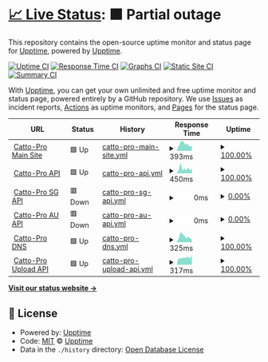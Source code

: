 # [📈 Live Status](https://upptime.github.io/upptime): <!--live status--> **🟧 Partial outage**

This repository contains the open-source uptime monitor and status page for [Upptime](https://upptime.js.org), powered by [Upptime](https://github.com/upptime/upptime).

[![Uptime CI](https://github.com/xcgc/status-page/workflows/Uptime%20CI/badge.svg)](https://github.com/xcgc/status-page/actions?query=workflow%3A%22Uptime+CI%22)
[![Response Time CI](https://github.com/xcgc/status-page/workflows/Response%20Time%20CI/badge.svg)](https://github.com/xcgc/status-page/actions?query=workflow%3A%22Response+Time+CI%22)
[![Graphs CI](https://github.com/xcgc/status-page/workflows/Graphs%20CI/badge.svg)](https://github.com/xcgc/status-page/actions?query=workflow%3A%22Graphs+CI%22)
[![Static Site CI](https://github.com/xcgc/status-page/workflows/Static%20Site%20CI/badge.svg)](https://github.com/xcgc/status-page/actions?query=workflow%3A%22Static+Site+CI%22)
[![Summary CI](https://github.com/xcgc/status-page/workflows/Summary%20CI/badge.svg)](https://github.com/xcgc/status-page/actions?query=workflow%3A%22Summary+CI%22)

With [Upptime](https://upptime.js.org), you can get your own unlimited and free uptime monitor and status page, powered entirely by a GitHub repository. We use [Issues](https://github.com/upptime/upptime/issues) as incident reports, [Actions](https://github.com/xcgc/status-page/actions) as uptime monitors, and [Pages](https://upptime.github.io/upptime) for the status page.

<!--start: status pages-->
<!-- This summary is generated by Upptime (https://github.com/upptime/upptime) -->
<!-- Do not edit this manually, your changes will be overwritten -->
<!-- prettier-ignore -->
| URL | Status | History | Response Time | Uptime |
| --- | ------ | ------- | ------------- | ------ |
| <img alt="" src="https://icons.duckduckgo.com/ip3/catto.pictures.ico" height="13"> [Catto-Pro Main Site](https://catto.pictures) | 🟩 Up | [catto-pro-main-site.yml](https://github.com/xcgc/status-page/commits/HEAD/history/catto-pro-main-site.yml) | <details><summary><img alt="Response time graph" src="./graphs/catto-pro-main-site/response-time-week.png" height="20"> 393ms</summary><br><a href="https://xcgc.github.io/status-page/history/catto-pro-main-site"><img alt="Response time 331" src="https://img.shields.io/endpoint?url=https%3A%2F%2Fraw.githubusercontent.com%2Fxcgc%2Fstatus-page%2FHEAD%2Fapi%2Fcatto-pro-main-site%2Fresponse-time.json"></a><br><a href="https://xcgc.github.io/status-page/history/catto-pro-main-site"><img alt="24-hour response time 296" src="https://img.shields.io/endpoint?url=https%3A%2F%2Fraw.githubusercontent.com%2Fxcgc%2Fstatus-page%2FHEAD%2Fapi%2Fcatto-pro-main-site%2Fresponse-time-day.json"></a><br><a href="https://xcgc.github.io/status-page/history/catto-pro-main-site"><img alt="7-day response time 393" src="https://img.shields.io/endpoint?url=https%3A%2F%2Fraw.githubusercontent.com%2Fxcgc%2Fstatus-page%2FHEAD%2Fapi%2Fcatto-pro-main-site%2Fresponse-time-week.json"></a><br><a href="https://xcgc.github.io/status-page/history/catto-pro-main-site"><img alt="30-day response time 347" src="https://img.shields.io/endpoint?url=https%3A%2F%2Fraw.githubusercontent.com%2Fxcgc%2Fstatus-page%2FHEAD%2Fapi%2Fcatto-pro-main-site%2Fresponse-time-month.json"></a><br><a href="https://xcgc.github.io/status-page/history/catto-pro-main-site"><img alt="1-year response time 344" src="https://img.shields.io/endpoint?url=https%3A%2F%2Fraw.githubusercontent.com%2Fxcgc%2Fstatus-page%2FHEAD%2Fapi%2Fcatto-pro-main-site%2Fresponse-time-year.json"></a></details> | <details><summary><a href="https://xcgc.github.io/status-page/history/catto-pro-main-site">100.00%</a></summary><a href="https://xcgc.github.io/status-page/history/catto-pro-main-site"><img alt="All-time uptime 99.99%" src="https://img.shields.io/endpoint?url=https%3A%2F%2Fraw.githubusercontent.com%2Fxcgc%2Fstatus-page%2FHEAD%2Fapi%2Fcatto-pro-main-site%2Fuptime.json"></a><br><a href="https://xcgc.github.io/status-page/history/catto-pro-main-site"><img alt="24-hour uptime 100.00%" src="https://img.shields.io/endpoint?url=https%3A%2F%2Fraw.githubusercontent.com%2Fxcgc%2Fstatus-page%2FHEAD%2Fapi%2Fcatto-pro-main-site%2Fuptime-day.json"></a><br><a href="https://xcgc.github.io/status-page/history/catto-pro-main-site"><img alt="7-day uptime 100.00%" src="https://img.shields.io/endpoint?url=https%3A%2F%2Fraw.githubusercontent.com%2Fxcgc%2Fstatus-page%2FHEAD%2Fapi%2Fcatto-pro-main-site%2Fuptime-week.json"></a><br><a href="https://xcgc.github.io/status-page/history/catto-pro-main-site"><img alt="30-day uptime 100.00%" src="https://img.shields.io/endpoint?url=https%3A%2F%2Fraw.githubusercontent.com%2Fxcgc%2Fstatus-page%2FHEAD%2Fapi%2Fcatto-pro-main-site%2Fuptime-month.json"></a><br><a href="https://xcgc.github.io/status-page/history/catto-pro-main-site"><img alt="1-year uptime 99.99%" src="https://img.shields.io/endpoint?url=https%3A%2F%2Fraw.githubusercontent.com%2Fxcgc%2Fstatus-page%2FHEAD%2Fapi%2Fcatto-pro-main-site%2Fuptime-year.json"></a></details>
| <img alt="" src="https://icons.duckduckgo.com/ip3/api.catto.pictures.ico" height="13"> [Catto-Pro API](https://api.catto.pictures) | 🟩 Up | [catto-pro-api.yml](https://github.com/xcgc/status-page/commits/HEAD/history/catto-pro-api.yml) | <details><summary><img alt="Response time graph" src="./graphs/catto-pro-api/response-time-week.png" height="20"> 450ms</summary><br><a href="https://xcgc.github.io/status-page/history/catto-pro-api"><img alt="Response time 474" src="https://img.shields.io/endpoint?url=https%3A%2F%2Fraw.githubusercontent.com%2Fxcgc%2Fstatus-page%2FHEAD%2Fapi%2Fcatto-pro-api%2Fresponse-time.json"></a><br><a href="https://xcgc.github.io/status-page/history/catto-pro-api"><img alt="24-hour response time 470" src="https://img.shields.io/endpoint?url=https%3A%2F%2Fraw.githubusercontent.com%2Fxcgc%2Fstatus-page%2FHEAD%2Fapi%2Fcatto-pro-api%2Fresponse-time-day.json"></a><br><a href="https://xcgc.github.io/status-page/history/catto-pro-api"><img alt="7-day response time 450" src="https://img.shields.io/endpoint?url=https%3A%2F%2Fraw.githubusercontent.com%2Fxcgc%2Fstatus-page%2FHEAD%2Fapi%2Fcatto-pro-api%2Fresponse-time-week.json"></a><br><a href="https://xcgc.github.io/status-page/history/catto-pro-api"><img alt="30-day response time 409" src="https://img.shields.io/endpoint?url=https%3A%2F%2Fraw.githubusercontent.com%2Fxcgc%2Fstatus-page%2FHEAD%2Fapi%2Fcatto-pro-api%2Fresponse-time-month.json"></a><br><a href="https://xcgc.github.io/status-page/history/catto-pro-api"><img alt="1-year response time 445" src="https://img.shields.io/endpoint?url=https%3A%2F%2Fraw.githubusercontent.com%2Fxcgc%2Fstatus-page%2FHEAD%2Fapi%2Fcatto-pro-api%2Fresponse-time-year.json"></a></details> | <details><summary><a href="https://xcgc.github.io/status-page/history/catto-pro-api">100.00%</a></summary><a href="https://xcgc.github.io/status-page/history/catto-pro-api"><img alt="All-time uptime 99.67%" src="https://img.shields.io/endpoint?url=https%3A%2F%2Fraw.githubusercontent.com%2Fxcgc%2Fstatus-page%2FHEAD%2Fapi%2Fcatto-pro-api%2Fuptime.json"></a><br><a href="https://xcgc.github.io/status-page/history/catto-pro-api"><img alt="24-hour uptime 100.00%" src="https://img.shields.io/endpoint?url=https%3A%2F%2Fraw.githubusercontent.com%2Fxcgc%2Fstatus-page%2FHEAD%2Fapi%2Fcatto-pro-api%2Fuptime-day.json"></a><br><a href="https://xcgc.github.io/status-page/history/catto-pro-api"><img alt="7-day uptime 100.00%" src="https://img.shields.io/endpoint?url=https%3A%2F%2Fraw.githubusercontent.com%2Fxcgc%2Fstatus-page%2FHEAD%2Fapi%2Fcatto-pro-api%2Fuptime-week.json"></a><br><a href="https://xcgc.github.io/status-page/history/catto-pro-api"><img alt="30-day uptime 99.26%" src="https://img.shields.io/endpoint?url=https%3A%2F%2Fraw.githubusercontent.com%2Fxcgc%2Fstatus-page%2FHEAD%2Fapi%2Fcatto-pro-api%2Fuptime-month.json"></a><br><a href="https://xcgc.github.io/status-page/history/catto-pro-api"><img alt="1-year uptime 99.79%" src="https://img.shields.io/endpoint?url=https%3A%2F%2Fraw.githubusercontent.com%2Fxcgc%2Fstatus-page%2FHEAD%2Fapi%2Fcatto-pro-api%2Fuptime-year.json"></a></details>
| <img alt="" src="https://icons.duckduckgo.com/ip3/sg.upload.catto.pro.ico" height="13"> [Catto-Pro SG API](https://sg.upload.catto.pro/healthcheck) | 🟥 Down | [catto-pro-sg-api.yml](https://github.com/xcgc/status-page/commits/HEAD/history/catto-pro-sg-api.yml) | <details><summary><img alt="Response time graph" src="./graphs/catto-pro-sg-api/response-time-week.png" height="20"> 0ms</summary><br><a href="https://xcgc.github.io/status-page/history/catto-pro-sg-api"><img alt="Response time 631" src="https://img.shields.io/endpoint?url=https%3A%2F%2Fraw.githubusercontent.com%2Fxcgc%2Fstatus-page%2FHEAD%2Fapi%2Fcatto-pro-sg-api%2Fresponse-time.json"></a><br><a href="https://xcgc.github.io/status-page/history/catto-pro-sg-api"><img alt="24-hour response time 0" src="https://img.shields.io/endpoint?url=https%3A%2F%2Fraw.githubusercontent.com%2Fxcgc%2Fstatus-page%2FHEAD%2Fapi%2Fcatto-pro-sg-api%2Fresponse-time-day.json"></a><br><a href="https://xcgc.github.io/status-page/history/catto-pro-sg-api"><img alt="7-day response time 0" src="https://img.shields.io/endpoint?url=https%3A%2F%2Fraw.githubusercontent.com%2Fxcgc%2Fstatus-page%2FHEAD%2Fapi%2Fcatto-pro-sg-api%2Fresponse-time-week.json"></a><br><a href="https://xcgc.github.io/status-page/history/catto-pro-sg-api"><img alt="30-day response time 0" src="https://img.shields.io/endpoint?url=https%3A%2F%2Fraw.githubusercontent.com%2Fxcgc%2Fstatus-page%2FHEAD%2Fapi%2Fcatto-pro-sg-api%2Fresponse-time-month.json"></a><br><a href="https://xcgc.github.io/status-page/history/catto-pro-sg-api"><img alt="1-year response time 0" src="https://img.shields.io/endpoint?url=https%3A%2F%2Fraw.githubusercontent.com%2Fxcgc%2Fstatus-page%2FHEAD%2Fapi%2Fcatto-pro-sg-api%2Fresponse-time-year.json"></a></details> | <details><summary><a href="https://xcgc.github.io/status-page/history/catto-pro-sg-api">0.00%</a></summary><a href="https://xcgc.github.io/status-page/history/catto-pro-sg-api"><img alt="All-time uptime 15.76%" src="https://img.shields.io/endpoint?url=https%3A%2F%2Fraw.githubusercontent.com%2Fxcgc%2Fstatus-page%2FHEAD%2Fapi%2Fcatto-pro-sg-api%2Fuptime.json"></a><br><a href="https://xcgc.github.io/status-page/history/catto-pro-sg-api"><img alt="24-hour uptime 0.00%" src="https://img.shields.io/endpoint?url=https%3A%2F%2Fraw.githubusercontent.com%2Fxcgc%2Fstatus-page%2FHEAD%2Fapi%2Fcatto-pro-sg-api%2Fuptime-day.json"></a><br><a href="https://xcgc.github.io/status-page/history/catto-pro-sg-api"><img alt="7-day uptime 0.00%" src="https://img.shields.io/endpoint?url=https%3A%2F%2Fraw.githubusercontent.com%2Fxcgc%2Fstatus-page%2FHEAD%2Fapi%2Fcatto-pro-sg-api%2Fuptime-week.json"></a><br><a href="https://xcgc.github.io/status-page/history/catto-pro-sg-api"><img alt="30-day uptime 0.00%" src="https://img.shields.io/endpoint?url=https%3A%2F%2Fraw.githubusercontent.com%2Fxcgc%2Fstatus-page%2FHEAD%2Fapi%2Fcatto-pro-sg-api%2Fuptime-month.json"></a><br><a href="https://xcgc.github.io/status-page/history/catto-pro-sg-api"><img alt="1-year uptime 0.00%" src="https://img.shields.io/endpoint?url=https%3A%2F%2Fraw.githubusercontent.com%2Fxcgc%2Fstatus-page%2FHEAD%2Fapi%2Fcatto-pro-sg-api%2Fuptime-year.json"></a></details>
| <img alt="" src="https://icons.duckduckgo.com/ip3/au.upload.catto.pro.ico" height="13"> [Catto-Pro AU API](https://au.upload.catto.pro/healthcheck) | 🟥 Down | [catto-pro-au-api.yml](https://github.com/xcgc/status-page/commits/HEAD/history/catto-pro-au-api.yml) | <details><summary><img alt="Response time graph" src="./graphs/catto-pro-au-api/response-time-week.png" height="20"> 0ms</summary><br><a href="https://xcgc.github.io/status-page/history/catto-pro-au-api"><img alt="Response time 561" src="https://img.shields.io/endpoint?url=https%3A%2F%2Fraw.githubusercontent.com%2Fxcgc%2Fstatus-page%2FHEAD%2Fapi%2Fcatto-pro-au-api%2Fresponse-time.json"></a><br><a href="https://xcgc.github.io/status-page/history/catto-pro-au-api"><img alt="24-hour response time 0" src="https://img.shields.io/endpoint?url=https%3A%2F%2Fraw.githubusercontent.com%2Fxcgc%2Fstatus-page%2FHEAD%2Fapi%2Fcatto-pro-au-api%2Fresponse-time-day.json"></a><br><a href="https://xcgc.github.io/status-page/history/catto-pro-au-api"><img alt="7-day response time 0" src="https://img.shields.io/endpoint?url=https%3A%2F%2Fraw.githubusercontent.com%2Fxcgc%2Fstatus-page%2FHEAD%2Fapi%2Fcatto-pro-au-api%2Fresponse-time-week.json"></a><br><a href="https://xcgc.github.io/status-page/history/catto-pro-au-api"><img alt="30-day response time 0" src="https://img.shields.io/endpoint?url=https%3A%2F%2Fraw.githubusercontent.com%2Fxcgc%2Fstatus-page%2FHEAD%2Fapi%2Fcatto-pro-au-api%2Fresponse-time-month.json"></a><br><a href="https://xcgc.github.io/status-page/history/catto-pro-au-api"><img alt="1-year response time 0" src="https://img.shields.io/endpoint?url=https%3A%2F%2Fraw.githubusercontent.com%2Fxcgc%2Fstatus-page%2FHEAD%2Fapi%2Fcatto-pro-au-api%2Fresponse-time-year.json"></a></details> | <details><summary><a href="https://xcgc.github.io/status-page/history/catto-pro-au-api">0.00%</a></summary><a href="https://xcgc.github.io/status-page/history/catto-pro-au-api"><img alt="All-time uptime 15.76%" src="https://img.shields.io/endpoint?url=https%3A%2F%2Fraw.githubusercontent.com%2Fxcgc%2Fstatus-page%2FHEAD%2Fapi%2Fcatto-pro-au-api%2Fuptime.json"></a><br><a href="https://xcgc.github.io/status-page/history/catto-pro-au-api"><img alt="24-hour uptime 0.00%" src="https://img.shields.io/endpoint?url=https%3A%2F%2Fraw.githubusercontent.com%2Fxcgc%2Fstatus-page%2FHEAD%2Fapi%2Fcatto-pro-au-api%2Fuptime-day.json"></a><br><a href="https://xcgc.github.io/status-page/history/catto-pro-au-api"><img alt="7-day uptime 0.00%" src="https://img.shields.io/endpoint?url=https%3A%2F%2Fraw.githubusercontent.com%2Fxcgc%2Fstatus-page%2FHEAD%2Fapi%2Fcatto-pro-au-api%2Fuptime-week.json"></a><br><a href="https://xcgc.github.io/status-page/history/catto-pro-au-api"><img alt="30-day uptime 0.00%" src="https://img.shields.io/endpoint?url=https%3A%2F%2Fraw.githubusercontent.com%2Fxcgc%2Fstatus-page%2FHEAD%2Fapi%2Fcatto-pro-au-api%2Fuptime-month.json"></a><br><a href="https://xcgc.github.io/status-page/history/catto-pro-au-api"><img alt="1-year uptime 0.00%" src="https://img.shields.io/endpoint?url=https%3A%2F%2Fraw.githubusercontent.com%2Fxcgc%2Fstatus-page%2FHEAD%2Fapi%2Fcatto-pro-au-api%2Fuptime-year.json"></a></details>
| <img alt="" src="https://icons.duckduckgo.com/ip3/dns.catto.pictures.ico" height="13"> [Catto-Pro DNS](https://dns.catto.pictures/healthcheck) | 🟩 Up | [catto-pro-dns.yml](https://github.com/xcgc/status-page/commits/HEAD/history/catto-pro-dns.yml) | <details><summary><img alt="Response time graph" src="./graphs/catto-pro-dns/response-time-week.png" height="20"> 325ms</summary><br><a href="https://xcgc.github.io/status-page/history/catto-pro-dns"><img alt="Response time 408" src="https://img.shields.io/endpoint?url=https%3A%2F%2Fraw.githubusercontent.com%2Fxcgc%2Fstatus-page%2FHEAD%2Fapi%2Fcatto-pro-dns%2Fresponse-time.json"></a><br><a href="https://xcgc.github.io/status-page/history/catto-pro-dns"><img alt="24-hour response time 157" src="https://img.shields.io/endpoint?url=https%3A%2F%2Fraw.githubusercontent.com%2Fxcgc%2Fstatus-page%2FHEAD%2Fapi%2Fcatto-pro-dns%2Fresponse-time-day.json"></a><br><a href="https://xcgc.github.io/status-page/history/catto-pro-dns"><img alt="7-day response time 325" src="https://img.shields.io/endpoint?url=https%3A%2F%2Fraw.githubusercontent.com%2Fxcgc%2Fstatus-page%2FHEAD%2Fapi%2Fcatto-pro-dns%2Fresponse-time-week.json"></a><br><a href="https://xcgc.github.io/status-page/history/catto-pro-dns"><img alt="30-day response time 441" src="https://img.shields.io/endpoint?url=https%3A%2F%2Fraw.githubusercontent.com%2Fxcgc%2Fstatus-page%2FHEAD%2Fapi%2Fcatto-pro-dns%2Fresponse-time-month.json"></a><br><a href="https://xcgc.github.io/status-page/history/catto-pro-dns"><img alt="1-year response time 361" src="https://img.shields.io/endpoint?url=https%3A%2F%2Fraw.githubusercontent.com%2Fxcgc%2Fstatus-page%2FHEAD%2Fapi%2Fcatto-pro-dns%2Fresponse-time-year.json"></a></details> | <details><summary><a href="https://xcgc.github.io/status-page/history/catto-pro-dns">100.00%</a></summary><a href="https://xcgc.github.io/status-page/history/catto-pro-dns"><img alt="All-time uptime 99.59%" src="https://img.shields.io/endpoint?url=https%3A%2F%2Fraw.githubusercontent.com%2Fxcgc%2Fstatus-page%2FHEAD%2Fapi%2Fcatto-pro-dns%2Fuptime.json"></a><br><a href="https://xcgc.github.io/status-page/history/catto-pro-dns"><img alt="24-hour uptime 100.00%" src="https://img.shields.io/endpoint?url=https%3A%2F%2Fraw.githubusercontent.com%2Fxcgc%2Fstatus-page%2FHEAD%2Fapi%2Fcatto-pro-dns%2Fuptime-day.json"></a><br><a href="https://xcgc.github.io/status-page/history/catto-pro-dns"><img alt="7-day uptime 100.00%" src="https://img.shields.io/endpoint?url=https%3A%2F%2Fraw.githubusercontent.com%2Fxcgc%2Fstatus-page%2FHEAD%2Fapi%2Fcatto-pro-dns%2Fuptime-week.json"></a><br><a href="https://xcgc.github.io/status-page/history/catto-pro-dns"><img alt="30-day uptime 99.42%" src="https://img.shields.io/endpoint?url=https%3A%2F%2Fraw.githubusercontent.com%2Fxcgc%2Fstatus-page%2FHEAD%2Fapi%2Fcatto-pro-dns%2Fuptime-month.json"></a><br><a href="https://xcgc.github.io/status-page/history/catto-pro-dns"><img alt="1-year uptime 99.54%" src="https://img.shields.io/endpoint?url=https%3A%2F%2Fraw.githubusercontent.com%2Fxcgc%2Fstatus-page%2FHEAD%2Fapi%2Fcatto-pro-dns%2Fuptime-year.json"></a></details>
| <img alt="" src="https://icons.duckduckgo.com/ip3/upload.catto.pictures.ico" height="13"> [Catto-Pro Upload API](https://upload.catto.pictures/healthcheck) | 🟩 Up | [catto-pro-upload-api.yml](https://github.com/xcgc/status-page/commits/HEAD/history/catto-pro-upload-api.yml) | <details><summary><img alt="Response time graph" src="./graphs/catto-pro-upload-api/response-time-week.png" height="20"> 317ms</summary><br><a href="https://xcgc.github.io/status-page/history/catto-pro-upload-api"><img alt="Response time 423" src="https://img.shields.io/endpoint?url=https%3A%2F%2Fraw.githubusercontent.com%2Fxcgc%2Fstatus-page%2FHEAD%2Fapi%2Fcatto-pro-upload-api%2Fresponse-time.json"></a><br><a href="https://xcgc.github.io/status-page/history/catto-pro-upload-api"><img alt="24-hour response time 427" src="https://img.shields.io/endpoint?url=https%3A%2F%2Fraw.githubusercontent.com%2Fxcgc%2Fstatus-page%2FHEAD%2Fapi%2Fcatto-pro-upload-api%2Fresponse-time-day.json"></a><br><a href="https://xcgc.github.io/status-page/history/catto-pro-upload-api"><img alt="7-day response time 317" src="https://img.shields.io/endpoint?url=https%3A%2F%2Fraw.githubusercontent.com%2Fxcgc%2Fstatus-page%2FHEAD%2Fapi%2Fcatto-pro-upload-api%2Fresponse-time-week.json"></a><br><a href="https://xcgc.github.io/status-page/history/catto-pro-upload-api"><img alt="30-day response time 452" src="https://img.shields.io/endpoint?url=https%3A%2F%2Fraw.githubusercontent.com%2Fxcgc%2Fstatus-page%2FHEAD%2Fapi%2Fcatto-pro-upload-api%2Fresponse-time-month.json"></a><br><a href="https://xcgc.github.io/status-page/history/catto-pro-upload-api"><img alt="1-year response time 433" src="https://img.shields.io/endpoint?url=https%3A%2F%2Fraw.githubusercontent.com%2Fxcgc%2Fstatus-page%2FHEAD%2Fapi%2Fcatto-pro-upload-api%2Fresponse-time-year.json"></a></details> | <details><summary><a href="https://xcgc.github.io/status-page/history/catto-pro-upload-api">100.00%</a></summary><a href="https://xcgc.github.io/status-page/history/catto-pro-upload-api"><img alt="All-time uptime 99.68%" src="https://img.shields.io/endpoint?url=https%3A%2F%2Fraw.githubusercontent.com%2Fxcgc%2Fstatus-page%2FHEAD%2Fapi%2Fcatto-pro-upload-api%2Fuptime.json"></a><br><a href="https://xcgc.github.io/status-page/history/catto-pro-upload-api"><img alt="24-hour uptime 100.00%" src="https://img.shields.io/endpoint?url=https%3A%2F%2Fraw.githubusercontent.com%2Fxcgc%2Fstatus-page%2FHEAD%2Fapi%2Fcatto-pro-upload-api%2Fuptime-day.json"></a><br><a href="https://xcgc.github.io/status-page/history/catto-pro-upload-api"><img alt="7-day uptime 100.00%" src="https://img.shields.io/endpoint?url=https%3A%2F%2Fraw.githubusercontent.com%2Fxcgc%2Fstatus-page%2FHEAD%2Fapi%2Fcatto-pro-upload-api%2Fuptime-week.json"></a><br><a href="https://xcgc.github.io/status-page/history/catto-pro-upload-api"><img alt="30-day uptime 99.46%" src="https://img.shields.io/endpoint?url=https%3A%2F%2Fraw.githubusercontent.com%2Fxcgc%2Fstatus-page%2FHEAD%2Fapi%2Fcatto-pro-upload-api%2Fuptime-month.json"></a><br><a href="https://xcgc.github.io/status-page/history/catto-pro-upload-api"><img alt="1-year uptime 99.52%" src="https://img.shields.io/endpoint?url=https%3A%2F%2Fraw.githubusercontent.com%2Fxcgc%2Fstatus-page%2FHEAD%2Fapi%2Fcatto-pro-upload-api%2Fuptime-year.json"></a></details>

<!--end: status pages-->

[**Visit our status website →**](https://xcgc.github.io/status-page)

## 📄 License

- Powered by: [Upptime](https://github.com/upptime/upptime)
- Code: [MIT](./LICENSE) © [Upptime](https://upptime.js.org)
- Data in the `./history` directory: [Open Database License](https://opendatacommons.org/licenses/odbl/1-0/)
